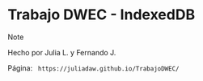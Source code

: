 # Trabajo DWEC - IndexedDB
> [!NOTE]
> Hecho por Julia L. y Fernando J.

Página: ` https://juliadaw.github.io/TrabajoDWEC/`
